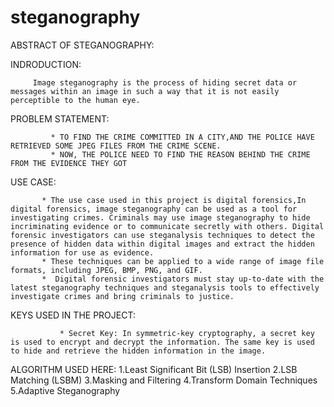 # steganography

ABSTRACT OF STEGANOGRAPHY:

INDRODUCTION:
          
         Image steganography is the process of hiding secret data or messages within an image in such a way that it is not easily perceptible to the human eye.
         
PROBLEM STATEMENT:

             * TO FIND THE CRIME COMMITTED IN A CITY,AND THE POLICE HAVE RETRIEVED SOME JPEG FILES FROM THE CRIME SCENE.
             * NOW, THE POLICE NEED TO FIND THE REASON BEHIND THE CRIME FROM THE EVIDENCE THEY GOT


USE CASE:
        
           * The use case used in this project is digital forensics,In digital forensics, image steganography can be used as a tool for investigating crimes. Criminals may use image steganography to hide incriminating evidence or to communicate secretly with others. Digital forensic investigators can use steganalysis techniques to detect the presence of hidden data within digital images and extract the hidden information for use as evidence.
           * These techniques can be applied to a wide range of image file formats, including JPEG, BMP, PNG, and GIF.
           *  Digital forensic investigators must stay up-to-date with the latest steganography techniques and steganalysis tools to effectively investigate crimes and bring criminals to justice.
           
           
 KEYS USED IN THE PROJECT:
              
               * Secret Key: In symmetric-key cryptography, a secret key is used to encrypt and decrypt the information. The same key is used to hide and retrieve the hidden information in the image. 
              
 ALGORITHM USED HERE:
       1.Least Significant Bit (LSB) Insertion
       2.LSB Matching (LSBM)
       3.Masking and Filtering
       4.Transform Domain Techniques
       5.Adaptive Steganography
           
     
          
        
      
 

        


         
            
            


